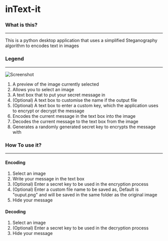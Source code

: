 # inText-it
### What is this?

------------


This is a python desktop application that uses a simplified Steganography algorithm to encodes text in images

### Legend

------------


![Screenshot](https://i.imgur.com/knv4yW1.png "Screenshot")
1. A preview of the image currently selected
2. Allows you to select an image
3. A text box that to put your secret message in
4. (Optional) A text box to customise the name if the output file
5. (Optional) A text box to enter a custom key, which the application uses to encrypt or decrypt the message
6. Encodes the current message in the text box into the image
7. Decodes the current message to the text box from the image
9. Generates a randomly generated secret key to encrypts the message with

### How To use it?

------------


#### Encoding
1. Select an image
2. Write your message in the text box
3. (Optional) Enter a secret key to be used in the encryption process
4. (Optional) Enter a custom file name to be saved as, Default is "ouput.png" and will be saved in the same folder as the original image
5. Hide your message

#### Decoding
1. Select an image
2. (Optional) Enter a secret key to be used in the decryption process
3. Hide your message

